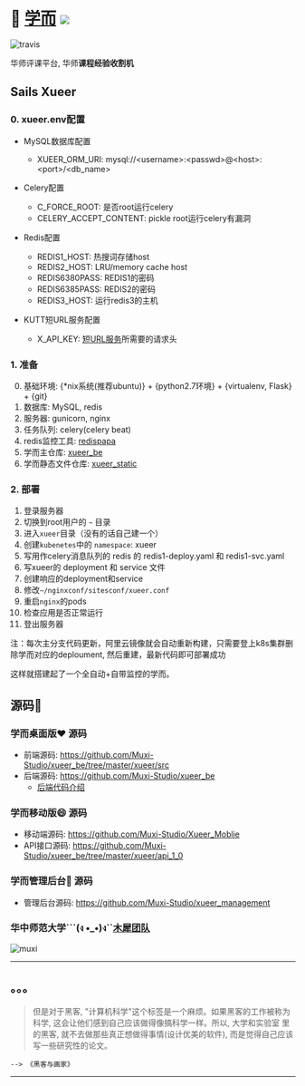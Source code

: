 # 🏫 [学而](https://xueer.muxixyz.com) ![](http://www.animatedimages.org/data/media/271/animated-ship-image-0059.gif)<br/>

![travis](https://api.travis-ci.org/Muxi-Studio/xueer_be.svg)

华师评课平台, 华师**课程经验收割机**<br/>

## Sails Xueer

### 0. xueer.env配置

* MySQL数据库配置

  * XUEER\_ORM\_URI: mysql://\<username\>:\<passwd\>@\<host\>:\<port\>/\<db_name\>

* Celery配置

  * C\_FORCE\_ROOT: 是否root运行celery
  * CELERY\_ACCEPT\_CONTENT: pickle root运行celery有漏洞

* Redis配置

  * REDIS1_HOST: 热搜词存储host
  * REDIS2_HOST: LRU/memory cache host
  * REDIS6380PASS: REDIS1的密码
  * REDIS6385PASS: REDIS2的密码
  * REDIS3_HOST: 运行redis3的主机

* KUTT短URL服务配置
  * X_API_KEY: [短URL服务](http://kutt.it/)所需要的请求头

### 1. 准备

0. 基础环境: {*nix系统(推荐ubuntu)} + {python2.7环境} + {virtualenv, Flask} + {git}
1. 数据库: MySQL, redis
2. 服务器: gunicorn, nginx
3. 任务队列: celery(celery beat)
4. redis监控工具: [redispapa](https://github.com/no13bus/redispapa)
5. 学而主仓库: [xueer_be](https://github.com/Muxi-Studio/xueer_be)
6. 学而静态文件仓库: [xueer_static](https://github.com/Muxi-Studio/xueer_static)

### 2. 部署
1. 登录服务器
2. 切换到root用户的 `~` 目录
3. 进入`xueer`目录（没有的话自己建一个）
4. 创建`kubenetes`中的 `namespace`: xueer
5. 写用作celery消息队列的 redis 的 redis1-deploy.yaml 和 redis1-svc.yaml
6. 写xueer的 deployment 和 service 文件
7. 创建响应的deployment和service
8. 修改`~/nginxconf/sitesconf/xueer.conf`
9. 重启`nginx`的pods
10. 检查应用是否正常运行
11. 登出服务器

注：每次主分支代码更新，阿里云镜像就会自动重新构建，只需要登上k8s集群删除学而对应的deploument,
然后重建，最新代码即可部署成功

这样就搭建起了一个全自动+自带监控的学而。

## 源码🐎

### 学而桌面版❤️ 源码
+ 前端源码: https://github.com/Muxi-Studio/xueer_be/tree/master/xueer/src
+ 后端源码: https://github.com/Muxi-Studio/xueer_be
    + [后端代码介绍](https://github.com/Muxi-Studio/xueer_be/blob/master/be-readme.md)

### 学而移动版😄 源码
+ 移动端源码: https://github.com/Muxi-Studio/Xueer_Moblie
+ API接口源码: https://github.com/Muxi-Studio/xueer_be/tree/master/xueer/api_1_0

### 学而管理后台📝 源码
+ 管理后台源码: https://github.com/Muxi-Studio/xueer_management

### 华中师范大学```(ง •_•)ง``[木犀团队](http://www.muxixyz.com)
![muxi](https://avatars2.githubusercontent.com/u/10476331?v=3&s=200) <br/>
<hr/>

## 。。。

> 但是对于黑客, "计算机科学"这个标签是一个麻烦。如果黑客的工作被称为科学, 这会让他们感到自己应该做得像搞科学一样。所以, 大学和实验室
> 里的黑客, 就不去做那些真正想做得事情(设计优美的软件), 而是觉得自己应该写一些研究性的论文。

    --> 《黑客与画家》
<hr/>
